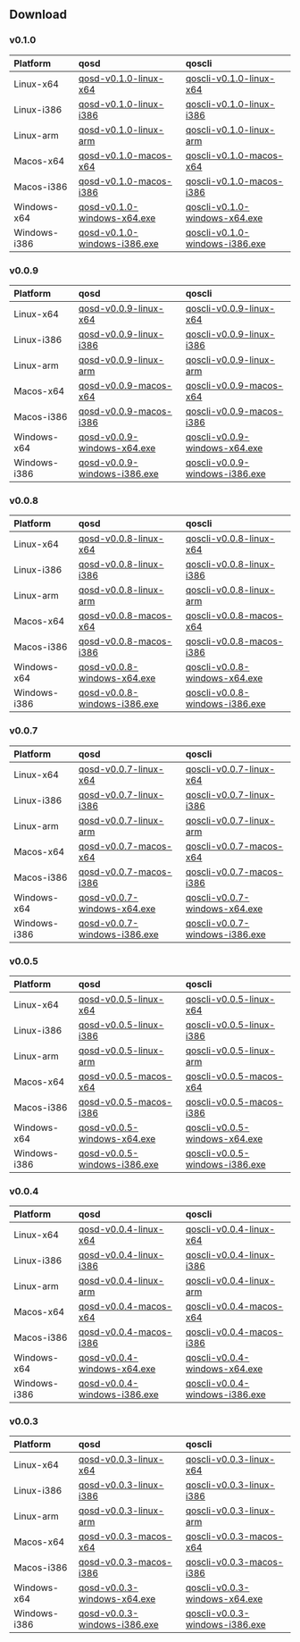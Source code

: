 
## Download

### v0.1.0

|Platform| qosd | qoscli     |
|:--|:----| :-------|
|Linux-x64|[qosd-v0.1.0-linux-x64](http://aoe-qos.oss-cn-beijing.aliyuncs.com/public/qos-testnet/v0.1.0/qosd-v0.1.0-linux-x64)|[qoscli-v0.1.0-linux-x64](http://aoe-qos.oss-cn-beijing.aliyuncs.com/public/qos-testnet/v0.1.0/qoscli-v0.1.0-linux-x64)|
|Linux-i386|[qosd-v0.1.0-linux-i386](http://aoe-qos.oss-cn-beijing.aliyuncs.com/public/qos-testnet/v0.1.0/qosd-v0.1.0-linux-i386)|[qoscli-v0.1.0-linux-i386](http://aoe-qos.oss-cn-beijing.aliyuncs.com/public/qos-testnet/v0.1.0/qoscli-v0.1.0-linux-i386)|
|Linux-arm|[qosd-v0.1.0-linux-arm](http://aoe-qos.oss-cn-beijing.aliyuncs.com/public/qos-testnet/v0.1.0/qosd-v0.1.0-linux-arm)|[qoscli-v0.1.0-linux-arm](http://aoe-qos.oss-cn-beijing.aliyuncs.com/public/qos-testnet/v0.1.0/qoscli-v0.1.0-linux-arm)|
|Macos-x64|[qosd-v0.1.0-macos-x64](http://aoe-qos.oss-cn-beijing.aliyuncs.com/public/qos-testnet/v0.1.0/qosd-v0.1.0-macos-x64)|[qoscli-v0.1.0-macos-x64](http://aoe-qos.oss-cn-beijing.aliyuncs.com/public/qos-testnet/v0.1.0/qoscli-v0.1.0-macos-x64)|
|Macos-i386|[qosd-v0.1.0-macos-i386](http://aoe-qos.oss-cn-beijing.aliyuncs.com/public/qos-testnet/v0.1.0/qosd-v0.1.0-macos-i386)|[qoscli-v0.1.0-macos-i386](http://aoe-qos.oss-cn-beijing.aliyuncs.com/public/qos-testnet/v0.1.0/qoscli-v0.1.0-macos-i386)|
|Windows-x64|[qosd-v0.1.0-windows-x64.exe](http://aoe-qos.oss-cn-beijing.aliyuncs.com/public/qos-testnet/v0.1.0/qosd-v0.1.0-windows-x64.exe)|[qoscli-v0.1.0-windows-x64.exe](http://aoe-qos.oss-cn-beijing.aliyuncs.com/public/qos-testnet/v0.1.0/qoscli-v0.1.0-windows-x64.exe)|
|Windows-i386|[qosd-v0.1.0-windows-i386.exe](http://aoe-qos.oss-cn-beijing.aliyuncs.com/public/qos-testnet/v0.1.0/qosd-v0.1.0-windows-i386.exe)|[qoscli-v0.1.0-windows-i386.exe](http://aoe-qos.oss-cn-beijing.aliyuncs.com/public/qos-testnet/v0.1.0/qoscli-v0.1.0-windows-i386.exe)|


### v0.0.9

|Platform| qosd | qoscli     |
|:--|:----| :-------|
|Linux-x64|[qosd-v0.0.9-linux-x64](http://aoe-qos.oss-cn-beijing.aliyuncs.com/public/qos-testnet/v0.0.9/qosd-v0.0.9-linux-x64)|[qoscli-v0.0.9-linux-x64](http://aoe-qos.oss-cn-beijing.aliyuncs.com/public/qos-testnet/v0.0.9/qoscli-v0.0.9-linux-x64)|
|Linux-i386|[qosd-v0.0.9-linux-i386](http://aoe-qos.oss-cn-beijing.aliyuncs.com/public/qos-testnet/v0.0.9/qosd-v0.0.9-linux-i386)|[qoscli-v0.0.9-linux-i386](http://aoe-qos.oss-cn-beijing.aliyuncs.com/public/qos-testnet/v0.0.9/qoscli-v0.0.9-linux-i386)|
|Linux-arm|[qosd-v0.0.9-linux-arm](http://aoe-qos.oss-cn-beijing.aliyuncs.com/public/qos-testnet/v0.0.9/qosd-v0.0.9-linux-arm)|[qoscli-v0.0.9-linux-arm](http://aoe-qos.oss-cn-beijing.aliyuncs.com/public/qos-testnet/v0.0.9/qoscli-v0.0.9-linux-arm)|
|Macos-x64|[qosd-v0.0.9-macos-x64](http://aoe-qos.oss-cn-beijing.aliyuncs.com/public/qos-testnet/v0.0.9/qosd-v0.0.9-macos-x64)|[qoscli-v0.0.9-macos-x64](http://aoe-qos.oss-cn-beijing.aliyuncs.com/public/qos-testnet/v0.0.9/qoscli-v0.0.9-macos-x64)|
|Macos-i386|[qosd-v0.0.9-macos-i386](http://aoe-qos.oss-cn-beijing.aliyuncs.com/public/qos-testnet/v0.0.9/qosd-v0.0.9-macos-i386)|[qoscli-v0.0.9-macos-i386](http://aoe-qos.oss-cn-beijing.aliyuncs.com/public/qos-testnet/v0.0.9/qoscli-v0.0.9-macos-i386)|
|Windows-x64|[qosd-v0.0.9-windows-x64.exe](http://aoe-qos.oss-cn-beijing.aliyuncs.com/public/qos-testnet/v0.0.9/qosd-v0.0.9-windows-x64.exe)|[qoscli-v0.0.9-windows-x64.exe](http://aoe-qos.oss-cn-beijing.aliyuncs.com/public/qos-testnet/v0.0.9/qoscli-v0.0.9-windows-x64.exe)|
|Windows-i386|[qosd-v0.0.9-windows-i386.exe](http://aoe-qos.oss-cn-beijing.aliyuncs.com/public/qos-testnet/v0.0.9/qosd-v0.0.9-windows-i386.exe)|[qoscli-v0.0.9-windows-i386.exe](http://aoe-qos.oss-cn-beijing.aliyuncs.com/public/qos-testnet/v0.0.9/qoscli-v0.0.9-windows-i386.exe)|




### v0.0.8

|Platform| qosd | qoscli     |
|:--|:----| :-------|
|Linux-x64|[qosd-v0.0.8-linux-x64](http://aoe-qos.oss-cn-beijing.aliyuncs.com/public/qos-testnet/v0.0.8/qosd-v0.0.8-linux-x64)|[qoscli-v0.0.8-linux-x64](http://aoe-qos.oss-cn-beijing.aliyuncs.com/public/qos-testnet/v0.0.8/qoscli-v0.0.8-linux-x64)|
|Linux-i386|[qosd-v0.0.8-linux-i386](http://aoe-qos.oss-cn-beijing.aliyuncs.com/public/qos-testnet/v0.0.8/qosd-v0.0.8-linux-i386)|[qoscli-v0.0.8-linux-i386](http://aoe-qos.oss-cn-beijing.aliyuncs.com/public/qos-testnet/v0.0.8/qoscli-v0.0.8-linux-i386)|
|Linux-arm|[qosd-v0.0.8-linux-arm](http://aoe-qos.oss-cn-beijing.aliyuncs.com/public/qos-testnet/v0.0.8/qosd-v0.0.8-linux-arm)|[qoscli-v0.0.8-linux-arm](http://aoe-qos.oss-cn-beijing.aliyuncs.com/public/qos-testnet/v0.0.8/qoscli-v0.0.8-linux-arm)|
|Macos-x64|[qosd-v0.0.8-macos-x64](http://aoe-qos.oss-cn-beijing.aliyuncs.com/public/qos-testnet/v0.0.8/qosd-v0.0.8-macos-x64)|[qoscli-v0.0.8-macos-x64](http://aoe-qos.oss-cn-beijing.aliyuncs.com/public/qos-testnet/v0.0.8/qoscli-v0.0.8-macos-x64)|
|Macos-i386|[qosd-v0.0.8-macos-i386](http://aoe-qos.oss-cn-beijing.aliyuncs.com/public/qos-testnet/v0.0.8/qosd-v0.0.8-macos-i386)|[qoscli-v0.0.8-macos-i386](http://aoe-qos.oss-cn-beijing.aliyuncs.com/public/qos-testnet/v0.0.8/qoscli-v0.0.8-macos-i386)|
|Windows-x64|[qosd-v0.0.8-windows-x64.exe](http://aoe-qos.oss-cn-beijing.aliyuncs.com/public/qos-testnet/v0.0.8/qosd-v0.0.8-windows-x64.exe)|[qoscli-v0.0.8-windows-x64.exe](http://aoe-qos.oss-cn-beijing.aliyuncs.com/public/qos-testnet/v0.0.8/qoscli-v0.0.8-windows-x64.exe)|
|Windows-i386|[qosd-v0.0.8-windows-i386.exe](http://aoe-qos.oss-cn-beijing.aliyuncs.com/public/qos-testnet/v0.0.8/qosd-v0.0.8-windows-i386.exe)|[qoscli-v0.0.8-windows-i386.exe](http://aoe-qos.oss-cn-beijing.aliyuncs.com/public/qos-testnet/v0.0.8/qoscli-v0.0.8-windows-i386.exe)|


### v0.0.7

|Platform| qosd | qoscli     |
|:--|:----| :-------|
|Linux-x64|[qosd-v0.0.7-linux-x64](http://aoe-qos.oss-cn-beijing.aliyuncs.com/public/qos-testnet/v0.0.7/qosd-v0.0.7-linux-x64)|[qoscli-v0.0.7-linux-x64](http://aoe-qos.oss-cn-beijing.aliyuncs.com/public/qos-testnet/v0.0.7/qoscli-v0.0.7-linux-x64)|
|Linux-i386|[qosd-v0.0.7-linux-i386](http://aoe-qos.oss-cn-beijing.aliyuncs.com/public/qos-testnet/v0.0.7/qosd-v0.0.7-linux-i386)|[qoscli-v0.0.7-linux-i386](http://aoe-qos.oss-cn-beijing.aliyuncs.com/public/qos-testnet/v0.0.7/qoscli-v0.0.7-linux-i386)|
|Linux-arm|[qosd-v0.0.7-linux-arm](http://aoe-qos.oss-cn-beijing.aliyuncs.com/public/qos-testnet/v0.0.7/qosd-v0.0.7-linux-arm)|[qoscli-v0.0.7-linux-arm](http://aoe-qos.oss-cn-beijing.aliyuncs.com/public/qos-testnet/v0.0.7/qoscli-v0.0.7-linux-arm)|
|Macos-x64|[qosd-v0.0.7-macos-x64](http://aoe-qos.oss-cn-beijing.aliyuncs.com/public/qos-testnet/v0.0.7/qosd-v0.0.7-macos-x64)|[qoscli-v0.0.7-macos-x64](http://aoe-qos.oss-cn-beijing.aliyuncs.com/public/qos-testnet/v0.0.7/qoscli-v0.0.7-macos-x64)|
|Macos-i386|[qosd-v0.0.7-macos-i386](http://aoe-qos.oss-cn-beijing.aliyuncs.com/public/qos-testnet/v0.0.7/qosd-v0.0.7-macos-i386)|[qoscli-v0.0.7-macos-i386](http://aoe-qos.oss-cn-beijing.aliyuncs.com/public/qos-testnet/v0.0.7/qoscli-v0.0.7-macos-i386)|
|Windows-x64|[qosd-v0.0.7-windows-x64.exe](http://aoe-qos.oss-cn-beijing.aliyuncs.com/public/qos-testnet/v0.0.7/qosd-v0.0.7-windows-x64.exe)|[qoscli-v0.0.7-windows-x64.exe](http://aoe-qos.oss-cn-beijing.aliyuncs.com/public/qos-testnet/v0.0.7/qoscli-v0.0.7-windows-x64.exe)|
|Windows-i386|[qosd-v0.0.7-windows-i386.exe](http://aoe-qos.oss-cn-beijing.aliyuncs.com/public/qos-testnet/v0.0.7/qosd-v0.0.7-windows-i386.exe)|[qoscli-v0.0.7-windows-i386.exe](http://aoe-qos.oss-cn-beijing.aliyuncs.com/public/qos-testnet/v0.0.7/qoscli-v0.0.7-windows-i386.exe)|


### v0.0.5

|Platform| qosd | qoscli     |
|:--|:----| :-------|
|Linux-x64|[qosd-v0.0.5-linux-x64](http://aoe-qos.oss-cn-beijing.aliyuncs.com/public/qos-testnet/v0.0.5/qosd-v0.0.5-linux-x64)|[qoscli-v0.0.5-linux-x64](http://aoe-qos.oss-cn-beijing.aliyuncs.com/public/qos-testnet/v0.0.5/qoscli-v0.0.5-linux-x64)|
|Linux-i386|[qosd-v0.0.5-linux-i386](http://aoe-qos.oss-cn-beijing.aliyuncs.com/public/qos-testnet/v0.0.5/qosd-v0.0.5-linux-i386)|[qoscli-v0.0.5-linux-i386](http://aoe-qos.oss-cn-beijing.aliyuncs.com/public/qos-testnet/v0.0.5/qoscli-v0.0.5-linux-i386)|
|Linux-arm|[qosd-v0.0.5-linux-arm](http://aoe-qos.oss-cn-beijing.aliyuncs.com/public/qos-testnet/v0.0.5/qosd-v0.0.5-linux-arm)|[qoscli-v0.0.5-linux-arm](http://aoe-qos.oss-cn-beijing.aliyuncs.com/public/qos-testnet/v0.0.5/qoscli-v0.0.5-linux-arm)|
|Macos-x64|[qosd-v0.0.5-macos-x64](http://aoe-qos.oss-cn-beijing.aliyuncs.com/public/qos-testnet/v0.0.5/qosd-v0.0.5-macos-x64)|[qoscli-v0.0.5-macos-x64](http://aoe-qos.oss-cn-beijing.aliyuncs.com/public/qos-testnet/v0.0.5/qoscli-v0.0.5-macos-x64)|
|Macos-i386|[qosd-v0.0.5-macos-i386](http://aoe-qos.oss-cn-beijing.aliyuncs.com/public/qos-testnet/v0.0.5/qosd-v0.0.5-macos-i386)|[qoscli-v0.0.5-macos-i386](http://aoe-qos.oss-cn-beijing.aliyuncs.com/public/qos-testnet/v0.0.5/qoscli-v0.0.5-macos-i386)|
|Windows-x64|[qosd-v0.0.5-windows-x64.exe](http://aoe-qos.oss-cn-beijing.aliyuncs.com/public/qos-testnet/v0.0.5/qosd-v0.0.5-windows-x64.exe)|[qoscli-v0.0.5-windows-x64.exe](http://aoe-qos.oss-cn-beijing.aliyuncs.com/public/qos-testnet/v0.0.5/qoscli-v0.0.5-windows-x64.exe)|
|Windows-i386|[qosd-v0.0.5-windows-i386.exe](http://aoe-qos.oss-cn-beijing.aliyuncs.com/public/qos-testnet/v0.0.5/qosd-v0.0.5-windows-i386.exe)|[qoscli-v0.0.5-windows-i386.exe](http://aoe-qos.oss-cn-beijing.aliyuncs.com/public/qos-testnet/v0.0.5/qoscli-v0.0.5-windows-i386.exe)|

### v0.0.4

|Platform| qosd | qoscli     |
|:--|:----| :-------|
|Linux-x64|[qosd-v0.0.4-linux-x64](http://aoe-qos.oss-cn-beijing.aliyuncs.com/public/qos-testnet/v0.0.4/qosd-v0.0.4-linux-x64)|[qoscli-v0.0.4-linux-x64](http://aoe-qos.oss-cn-beijing.aliyuncs.com/public/qos-testnet/v0.0.4/qoscli-v0.0.4-linux-x64)|
|Linux-i386|[qosd-v0.0.4-linux-i386](http://aoe-qos.oss-cn-beijing.aliyuncs.com/public/qos-testnet/v0.0.4/qosd-v0.0.4-linux-i386)|[qoscli-v0.0.4-linux-i386](http://aoe-qos.oss-cn-beijing.aliyuncs.com/public/qos-testnet/v0.0.4/qoscli-v0.0.4-linux-i386)|
|Linux-arm|[qosd-v0.0.4-linux-arm](http://aoe-qos.oss-cn-beijing.aliyuncs.com/public/qos-testnet/v0.0.4/qosd-v0.0.4-linux-arm)|[qoscli-v0.0.4-linux-arm](http://aoe-qos.oss-cn-beijing.aliyuncs.com/public/qos-testnet/v0.0.4/qoscli-v0.0.4-linux-arm)|
|Macos-x64|[qosd-v0.0.4-macos-x64](http://aoe-qos.oss-cn-beijing.aliyuncs.com/public/qos-testnet/v0.0.4/qosd-v0.0.4-macos-x64)|[qoscli-v0.0.4-macos-x64](http://aoe-qos.oss-cn-beijing.aliyuncs.com/public/qos-testnet/v0.0.4/qoscli-v0.0.4-macos-x64)|
|Macos-i386|[qosd-v0.0.4-macos-i386](http://aoe-qos.oss-cn-beijing.aliyuncs.com/public/qos-testnet/v0.0.4/qosd-v0.0.4-macos-i386)|[qoscli-v0.0.4-macos-i386](http://aoe-qos.oss-cn-beijing.aliyuncs.com/public/qos-testnet/v0.0.4/qoscli-v0.0.4-macos-i386)|
|Windows-x64|[qosd-v0.0.4-windows-x64.exe](http://aoe-qos.oss-cn-beijing.aliyuncs.com/public/qos-testnet/v0.0.4/qosd-v0.0.4-windows-x64.exe)|[qoscli-v0.0.4-windows-x64.exe](http://aoe-qos.oss-cn-beijing.aliyuncs.com/public/qos-testnet/v0.0.4/qoscli-v0.0.4-windows-x64.exe)|
|Windows-i386|[qosd-v0.0.4-windows-i386.exe](http://aoe-qos.oss-cn-beijing.aliyuncs.com/public/qos-testnet/v0.0.4/qosd-v0.0.4-windows-i386.exe)|[qoscli-v0.0.4-windows-i386.exe](http://aoe-qos.oss-cn-beijing.aliyuncs.com/public/qos-testnet/v0.0.4/qoscli-v0.0.4-windows-i386.exe)|

### v0.0.3

|Platform| qosd | qoscli     |
|:--|:----| :-------|
|Linux-x64|[qosd-v0.0.3-linux-x64](http://aoe-qos.oss-cn-beijing.aliyuncs.com/public/qos-testnet/v0.0.3/qosd-v0.0.3-linux-x64)|[qoscli-v0.0.3-linux-x64](http://aoe-qos.oss-cn-beijing.aliyuncs.com/public/qos-testnet/v0.0.3/qoscli-v0.0.3-linux-x64)|
|Linux-i386|[qosd-v0.0.3-linux-i386](http://aoe-qos.oss-cn-beijing.aliyuncs.com/public/qos-testnet/v0.0.3/qosd-v0.0.3-linux-i386)|[qoscli-v0.0.3-linux-i386](http://aoe-qos.oss-cn-beijing.aliyuncs.com/public/qos-testnet/v0.0.3/qoscli-v0.0.3-linux-i386)|
|Linux-arm|[qosd-v0.0.3-linux-arm](http://aoe-qos.oss-cn-beijing.aliyuncs.com/public/qos-testnet/v0.0.3/qosd-v0.0.3-linux-arm)|[qoscli-v0.0.3-linux-arm](http://aoe-qos.oss-cn-beijing.aliyuncs.com/public/qos-testnet/v0.0.3/qoscli-v0.0.3-linux-arm)|
|Macos-x64|[qosd-v0.0.3-macos-x64](http://aoe-qos.oss-cn-beijing.aliyuncs.com/public/qos-testnet/v0.0.3/qosd-v0.0.3-macos-x64)|[qoscli-v0.0.3-macos-x64](http://aoe-qos.oss-cn-beijing.aliyuncs.com/public/qos-testnet/v0.0.3/qoscli-v0.0.3-macos-x64)|
|Macos-i386|[qosd-v0.0.3-macos-i386](http://aoe-qos.oss-cn-beijing.aliyuncs.com/public/qos-testnet/v0.0.3/qosd-v0.0.3-macos-i386)|[qoscli-v0.0.3-macos-i386](http://aoe-qos.oss-cn-beijing.aliyuncs.com/public/qos-testnet/v0.0.3/qoscli-v0.0.3-macos-i386)|
|Windows-x64|[qosd-v0.0.3-windows-x64.exe](http://aoe-qos.oss-cn-beijing.aliyuncs.com/public/qos-testnet/v0.0.3/qosd-v0.0.3-windows-x64.exe)|[qoscli-v0.0.3-windows-x64.exe](http://aoe-qos.oss-cn-beijing.aliyuncs.com/public/qos-testnet/v0.0.3/qoscli-v0.0.3-windows-x64.exe)|
|Windows-i386|[qosd-v0.0.3-windows-i386.exe](http://aoe-qos.oss-cn-beijing.aliyuncs.com/public/qos-testnet/v0.0.3/qosd-v0.0.3-windows-i386.exe)|[qoscli-v0.0.3-windows-i386.exe](http://aoe-qos.oss-cn-beijing.aliyuncs.com/public/qos-testnet/v0.0.3/qoscli-v0.0.3-windows-i386.exe)|
